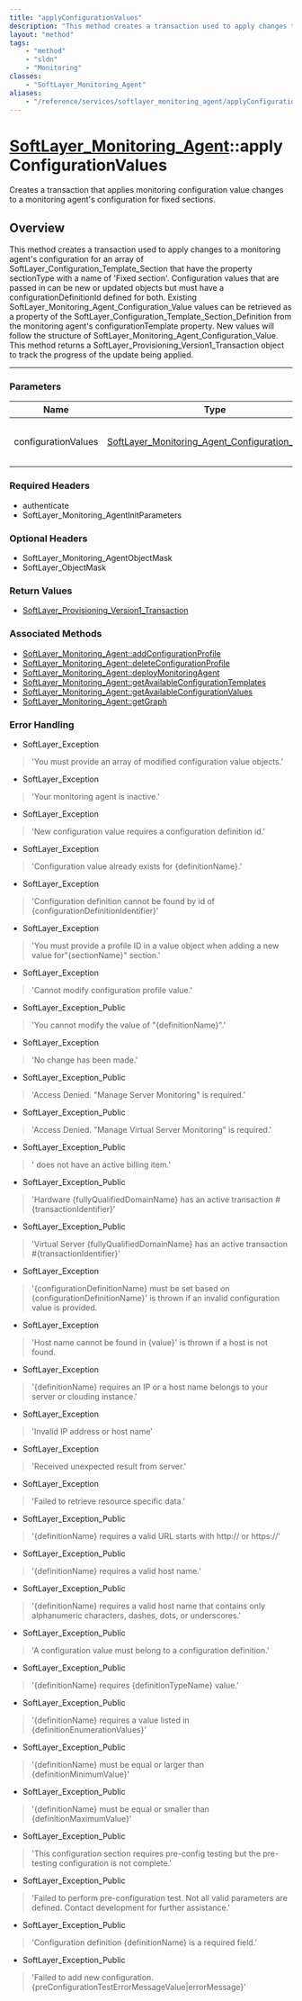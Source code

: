 ```yaml
---
title: "applyConfigurationValues"
description: "This method creates a transaction used to apply changes to a monitoring agent's configuration for an array of SoftLayer_... "
layout: "method"
tags:
    - "method"
    - "sldn"
    - "Monitoring"
classes:
    - "SoftLayer_Monitoring_Agent"
aliases:
    - "/reference/services/softlayer_monitoring_agent/applyConfigurationValues"
---
```

# [SoftLayer_Monitoring_Agent](/reference/services/SoftLayer_Monitoring_Agent)::applyConfigurationValues

Creates a transaction that applies monitoring configuration value changes to a monitoring agent's configuration for fixed sections. 


## Overview 
This method creates a transaction used to apply changes to a monitoring agent's configuration for an array of SoftLayer_Configuration_Template_Section that have the property sectionType with a name of 'Fixed section'. Configuration values that are passed in can be new or updated objects but must have a configurationDefinitionId defined for both. Existing SoftLayer_Monitoring_Agent_Configuration_Value values can be retrieved as a property of the SoftLayer_Configuration_Template_Section_Definition from the monitoring agent's configurationTemplate property. New values will follow the structure of SoftLayer_Monitoring_Agent_Configuration_Value. This method returns a SoftLayer_Provisioning_Version1_Transaction object to track the progress of the update being applied. 

-----

### Parameters 
|Name | Type | Description |
| --- | --- | --- |
|configurationValues| <a href='/reference/datatypes/SoftLayer_Monitoring_Agent_Configuration_Value'>SoftLayer_Monitoring_Agent_Configuration_Value[] </a>| Array of value objects to be applied|


### Required Headers
* authenticate
* SoftLayer_Monitoring_AgentInitParameters


### Optional Headers
* SoftLayer_Monitoring_AgentObjectMask
* SoftLayer_ObjectMask

### Return Values
* <a href='/reference/datatypes/SoftLayer_Provisioning_Version1_Transaction'>SoftLayer_Provisioning_Version1_Transaction </a>


### Associated Methods

*  [SoftLayer_Monitoring_Agent::addConfigurationProfile](/reference/services/SoftLayer_Monitoring_Agent/addConfigurationProfile )
*  [SoftLayer_Monitoring_Agent::deleteConfigurationProfile](/reference/services/SoftLayer_Monitoring_Agent/deleteConfigurationProfile )
*  [SoftLayer_Monitoring_Agent::deployMonitoringAgent](/reference/services/SoftLayer_Monitoring_Agent/deployMonitoringAgent )
*  [SoftLayer_Monitoring_Agent::getAvailableConfigurationTemplates](/reference/services/SoftLayer_Monitoring_Agent/getAvailableConfigurationTemplates )
*  [SoftLayer_Monitoring_Agent::getAvailableConfigurationValues](/reference/services/SoftLayer_Monitoring_Agent/getAvailableConfigurationValues )
*  [SoftLayer_Monitoring_Agent::getGraph](/reference/services/SoftLayer_Monitoring_Agent/getGraph )



### Error Handling

* SoftLayer_Exception 

> 'You must provide an array of modified configuration value objects.' 

* SoftLayer_Exception 

> 'Your monitoring agent <monitoringAgentName> is inactive.' 

* SoftLayer_Exception 

> 'New configuration value requires a configuration definition id.' 

* SoftLayer_Exception 

> 'Configuration value already exists for {definitionName}.' 

* SoftLayer_Exception 

> 'Configuration definition cannot be found by id of {configurationDefinitionIdentifier}' 

* SoftLayer_Exception 

> 'You must provide a profile ID in a value object when adding a new value for"{sectionName}" section.' 

* SoftLayer_Exception 

> 'Cannot modify configuration profile value.' 

* SoftLayer_Exception_Public 

> 'You cannot modify the value of "{definitionName}".' 

* SoftLayer_Exception 

> 'No change has been made.' 

* SoftLayer_Exception_Public 

> 'Access Denied. "Manage Server Monitoring" is required.' 

* SoftLayer_Exception_Public 

> 'Access Denied. "Manage Virtual Server Monitoring" is required.' 

* SoftLayer_Exception_Public 

> '<monitoringAgent> does not have an active billing item.' 

* SoftLayer_Exception_Public 

> 'Hardware {fullyQualifiedDomainName} has an active transaction 
#{transactionIdentifier}' 

* SoftLayer_Exception_Public 

> 'Virtual Server {fullyQualifiedDomainName} has an active transaction 
#{transactionIdentifier}' 

* SoftLayer_Exception 

> '{configurationDefinitionName} must be set based on {configurationDefinitionName}' is thrown if an invalid configuration value is provided. 

* SoftLayer_Exception 

> 'Host name cannot be found in {value}' is thrown if a host is not found. 

* SoftLayer_Exception 

> '{definitionName} requires an IP or a host name belongs to your server or clouding instance.' 

* SoftLayer_Exception 

> 'Invalid IP address or host name' 

* SoftLayer_Exception 

> 'Received unexpected result from server.' 

* SoftLayer_Exception 

> 'Failed to retrieve resource specific data.' 

* SoftLayer_Exception_Public 

> '{definitionName} requires a valid URL starts with http:// or https://' 

* SoftLayer_Exception_Public 

> '{definitionName} requires a valid host name.' 

* SoftLayer_Exception_Public 

> '{definitionName} requires a valid host name that contains only alphanumeric characters, dashes, dots, or underscores.' 

* SoftLayer_Exception_Public 

> 'A configuration value must belong to a configuration definition.' 

* SoftLayer_Exception_Public 

> '{definitionName} requires {definitionTypeName} value.' 

* SoftLayer_Exception_Public 

> '{definitionName} requires a value listed in {definitionEnumerationValues}' 

* SoftLayer_Exception_Public 

> '{definitionName} must be equal or larger than {definitionMinimumValue}' 

* SoftLayer_Exception_Public 

> '{definitionName} must be equal or smaller than {definitionMaximumValue}' 

* SoftLayer_Exception_Public 

> 'This configuration section requires pre-config testing but the pre-testing configuration is not complete.' 

* SoftLayer_Exception_Public 

> 'Failed to perform pre-configuration test. Not all valid parameters are defined. Contact development for further assistance.' 

* SoftLayer_Exception_Public 

> 'Configuration definition {definitionName} is a required field.' 

* SoftLayer_Exception_Public 

> 'Failed to add new configuration. {preConfigurationTestErrorMessageValue|errorMessage}' 



